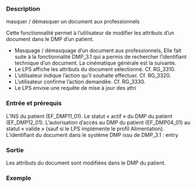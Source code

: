 
### Description 
masquer / démasquer un document aux professionnels


Cette fonctionnalité permet à l’utilisateur de modifier les attributs d’un document dans le
DMP d’un patient.
- Masquage / démasquage d’un document aux professionnels,
Elle fait suite à la fonctionnalité DMP_3.1 qui a permis de rechercher l’identifiant technique
d’un document.
La cinématique générale est la suivante.
- Le LPS affiche les attributs du document sélectionné. Cf. RG_3310.
- L’utilisateur indique l’action qu’il souhaite effectuer. Cf. RG_3320.
- L’utilisateur confirme l’action demandée. Cf. RG_3330.
- Le LPS envoie une requête de mise à jour des attri


### Entrée et prérequis
L’INS du patient (EF_DMP11_01).
Le statut « actif » du DMP du patient (EF_DMP12_01).
L’autorisation d’accès au DMP du patient (EF_DMP04_01) au statut « valide » (sauf si le
LPS implémente le profil Alimentation).
L’identifiant du document dans le système DMP issu de DMP_3.1 : entry
### Sortie
Les attributs du document sont modifiées dans le DMP du patient.

### Exemple
